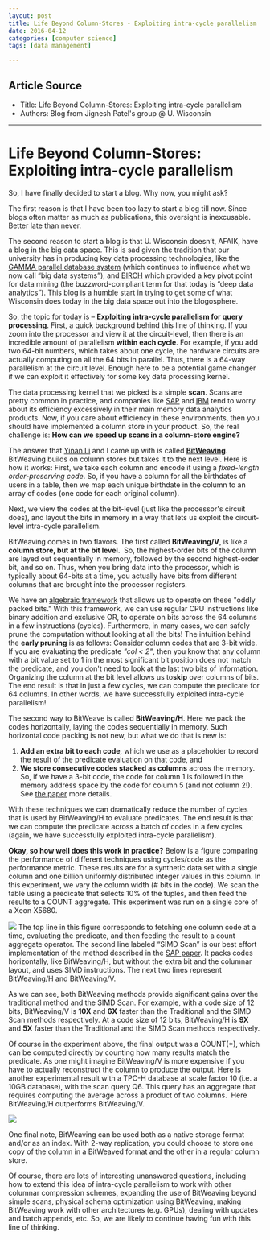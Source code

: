 ```yaml
---
layout: post
title: Life Beyond Column-Stores - Exploiting intra-cycle parallelism
date: 2016-04-12
categories: [computer science]
tags: [data management]

---
```



## Article Source

* Title: Life Beyond Column-Stores: Exploiting intra-cycle parallelism
* Authors: Blog from Jignesh Patel's group @ U. Wisconsin

---

# Life Beyond Column-Stores: Exploiting intra-cycle parallelism 

So, I have finally decided to start a blog. Why now, you might ask?
 
 The first reason is that I have been too lazy to start a blog till now.
Since blogs often matter as much as publications, this oversight is
inexcusable. Better late than never.
 
 The second reason to start a blog is that U. Wisconsin doesn’t, AFAIK,
have a blog in the big data space. This is sad given the tradition that
our university has in producing key data processing technologies, like
the [GAMMA parallel database
system](http://research.cs.wisc.edu/techreports/1990/TR921.pdf) (which
continues to influence what we now call “big data systems”), and
[BIRCH](http://dl.acm.org/citation.cfm?id=233324) which provided a key
pivot point for data mining (the buzzword-compliant term for that today
is “deep data analytics”). This blog is a humble start in trying to get
some of what Wisconsin does today in the big data space out into the
blogosphere.
 
 So, the topic for today is – **Exploiting intra-cycle parallelism for
query processing**. First, a quick background behind this line of
thinking. If you zoom into the processor and view it at the
circuit-level, then there is an incredible amount of parallelism
**within each cycle**. For example, if you add two 64-bit numbers, which
takes about one cycle, the hardware circuits are actually computing on
all the 64 bits in parallel. Thus, there is a 64-way parallelism at the
circuit level. Enough here to be a potential game changer if we can
exploit it effectively for some key data processing kernel.
 
 The data processing kernel that we picked is a simple **scan**. Scans
are pretty common in practice, and companies like
[SAP](http://www.vldb.org/pvldb/2/vldb09-327.pdf) and
[IBM](http://sites.computer.org/debull/A12mar/blink.pdf) tend to worry
about its efficiency excessively in their main memory data analytics
products. Now, if you care about efficiency in these environments, then
you should have implemented a column store in your product. So, the real
challenge is: **How can we speed up scans in a column-store engine?**
 
 The answer that [Yinan Li](http://www.cs.wisc.edu/%7Eyinan/) and I came
up with is called
[**BitWeaving**](http://www.cs.wisc.edu/~jignesh/publ/BitWeaving.pdf).
BitWeaving builds on column stores but takes it to the next level. Here
is how it works: First, we take each column and encode it using a
*fixed-length order-preserving code*. So, if you have a column for all
the birthdates of users in a table, then we map each unique birthdate in
the column to an array of codes (one code for each original column).
 
 Next, we view the codes at the bit-level (just like the processor's
circuit does), and layout the bits in memory in a way that lets us
exploit the circuit-level intra-cycle parallelism.
 
 BitWeaving comes in two flavors. The first called **BitWeaving/V**, is
like a **column store, but at the bit level**.  So, the highest-order
bits of the column are layed out sequentially in memory, followed by the
second highest-order bit, and so on. Thus, when you bring data into the
processor, which is typically about 64-bits at a time, you actually have
bits from different columns that are brought into the processor
registers.
 
 We have an [algebraic
framework](http://www.cs.wisc.edu/%7Ejignesh/publ/BitWeaving.pdf) that
allows us to operate on these "oddly packed bits." With this framework,
we can use regular CPU instructions like binary addition and exclusive
OR, to operate on bits across the 64 columns in a few instructions
(cycles). Furthermore, in many cases, we can safely prune the
computation without looking at all the bits! The intuition behind the
**early pruning** is as follows: Consider column codes that are 3-bit
wide. If you are evaluating the predicate *"col < 2"*, then you know
that any column with a bit value set to 1 in the most significant bit
position does not match the predicate, and you don't need to look at the
last two bits of information. Organizing the column at the bit level
allows us to**skip** over columns of bits. The end result is that in
just a few cycles, we can compute the predicate for 64 columns. In other
words, we have successfully exploited intra-cycle parallelism! 
 
 The second way to BitWeave is called **BitWeaving/H**. Here we pack the
codes horizontally, laying the codes sequentially in memory. Such
horizontal code packing is not new, but what we do that is new is: 

1.  **Add an extra bit to each code**, which we use as a placeholder to
    record the result of the predicate evaluation on that code, and 
2.  **We store consecutive codes stacked as columns** across the memory.
    So, if we have a 3-bit code, the code for column 1 is followed in
    the memory address space by the code for column 5 (and not column
    2!). See [the
    paper](http://www.cs.wisc.edu/%7Ejignesh/publ/BitWeaving.pdf) more
    details.

With these techniques we can dramatically reduce the number of cycles
that is used by BitWeaving/H to evaluate predicates. The end result is
that we can compute the predicate across a batch of codes in a few
cycles (again, we have successfully exploited intra-cycle parallelism).
 

**Okay, so how well does this work in practice?** Below is a figure
comparing the performance of different techniques using cycles/code as
the performance metric. These results are for a synthetic data set with
a single column and one billion uniformly distributed integer values in
this column. In this experiment, we vary the column width (# bits in
the code). We scan the table using a predicate that selects 10% of the
tuples, and then feed the results to a COUNT aggregate. This experiment
was run on a single core of a Xeon X5680.
 

[![](http://3.bp.blogspot.com/-ULKE6zTANR0/UcaRtQdPnlI/AAAAAAAAAD4/aWYpmKP-ddk/s400/perf.png)](http://3.bp.blogspot.com/-ULKE6zTANR0/UcaRtQdPnlI/AAAAAAAAAD4/aWYpmKP-ddk/s1600/perf.png)
 The top line in this figure corresponds to fetching one column code at
a time, evaluating the predicate, and then feeding the result to a count
aggregate operator. The second line labeled “SIMD Scan” is our best
effort implementation of the method described in the [SAP
paper](http://www.vldb.org/pvldb/2/vldb09-327.pdf). It packs codes
horizontally, like BitWeaving/H, but without the extra bit and the
columnar layout, and uses SIMD instructions. The next two lines
represent BitWeaving/H and BitWeaving/V.
 
 As we can see, both BitWeaving methods provide significant gains over
the traditional method and the SIMD Scan. For example, with a code size
of 12 bits, BitWeaving/V is **10X** and **6X** faster than the
Traditional and the SIMD Scan methods respectively. At a code size of 12
bits, BitWeaving/H is **9X** and **5X** faster than the Traditional and
the SIMD Scan methods respectively.
 
 Of course in the experiment above, the final output was a COUNT(*),
which can be computed directly by counting how many results match the
predicate. As one might imagine BitWeaving/V is more expensive if you
have to actually reconstruct the column to produce the output. Here is
another experimental result with a TPC-H database at scale factor 10
(i.e. a 10GB database), with the scan query Q6. This query has an
aggregate that requires computing the average across a product of two
columns.  Here BitWeaving/H outperforms BitWeaving/V.

[![](http://3.bp.blogspot.com/-vITBOOkcQOg/UcaVqZsOJJI/AAAAAAAAAFU/4ZcuAMTcKlc/s400/perf-q6.png)](http://3.bp.blogspot.com/-vITBOOkcQOg/UcaVqZsOJJI/AAAAAAAAAFU/4ZcuAMTcKlc/s1600/perf-q6.png)

One final note, BitWeaving can be used both as a native storage format
and/or as an index. With 2-way replication, you could choose to store
one copy of the column in a BitWeaved format and the other in a regular
column store.
 
 Of course, there are lots of interesting unanswered questions,
including how to extend this idea of intra-cycle parallelism to work
with other columnar compression schemes, expanding the use of BitWeaving
beyond simple scans, physical schema optimization using BitWeaving,
making BitWeaving work with other architectures (e.g. GPUs), dealing
with updates and batch appends, etc. So, we are likely to continue
having fun with this line of thinking.
 
